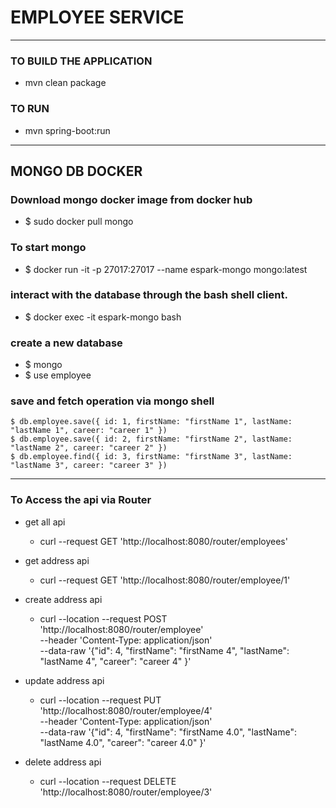 # EMPLOYEE SERVICE 

---


### TO BUILD THE APPLICATION
* mvn clean package

### TO RUN
* mvn spring-boot:run

---
## MONGO DB DOCKER

### Download mongo docker image from docker hub
* $ sudo docker pull mongo

### To start mongo
* $ docker run  -it -p 27017:27017 --name espark-mongo mongo:latest

### interact with the database through the bash shell client.
* $ docker exec -it espark-mongo bash

### create a new database
* $ mongo
* $ use employee

### save and fetch operation via mongo shell
```
$ db.employee.save({ id: 1, firstName: "firstName 1", lastName: "lastName 1", career: "career 1" })
$ db.employee.save({ id: 2, firstName: "firstName 2", lastName: "lastName 2", career: "career 2" })
$ db.employee.find({ id: 3, firstName: "firstName 3", lastName: "lastName 3", career: "career 3" })
```
---

### To Access the api via Router
* get all api
    * curl --request GET 'http://localhost:8080/router/employees'

* get address api
    * curl --request GET 'http://localhost:8080/router/employee/1'

* create address api
    * curl --location --request POST 'http://localhost:8080/router/employee' \
      --header 'Content-Type: application/json' \
      --data-raw '{"id": 4, "firstName": "firstName 4", "lastName": "lastName 4", "career": "career 4" }'

* update address api
    * curl --location --request PUT 'http://localhost:8080/router/employee/4' \
      --header 'Content-Type: application/json' \
      --data-raw '{"id": 4, "firstName": "firstName 4.0", "lastName": "lastName 4.0", "career": "career 4.0" }'

* delete address api
    *   curl --location --request DELETE 'http://localhost:8080/router/employee/3' 
